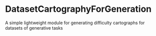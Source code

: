 # DatasetCartographyForGeneration
A simple lightweight module for generating difficulty cartographs for datasets of generative tasks
